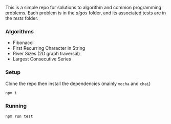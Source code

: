 This is a simple repo for solutions to algorithm and common programming problems. Each problem is in the _algos_ folder, and its associated tests are in the _tests_ folder.

### Algorithms

- Fibonacci
- First Recurring Character in String
- River Sizes (2D graph traversal)
- Largest Consecutive Series

### Setup

Clone the repo then install the dependencies (mainly `mocha` and `chai`)

```
npm i
```

### Running

```
npm run test
```
